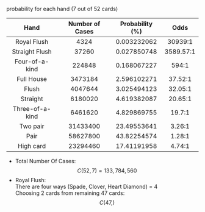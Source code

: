 probability for each hand (7 out of 52 cards)

| Hand            | Number of Cases         | Probability (%)  | Odds         |
|:---------------:|:-----------------------:|:----------------:|:------------:|
| Royal Flush     | 4324                    | 0.003232062      | 30939:1      |
| Straight Flush  | 37260                   | 0.027850748      | 3589.57:1    |
| Four-of-a-kind  | 224848                  | 0.168067227      | 594:1        |
| Full House      | 3473184                 | 2.596102271      | 37.52:1      |
| Flush           | 4047644                 | 3.025494123      | 32.05:1      |
| Straight        | 6180020                 | 4.619382087      | 20.65:1      |
| Three-of-a-kind | 6461620                 | 4.829869755      | 19.7:1       |
| Two pair        | 31433400                | 23.49553641      | 3.26:1       |
| Pair            | 58627800                | 43.82254574      | 1.28:1       |
| High card       | 23294460                | 17.41191958      | 4.74:1       |


* Total Number Of Cases: $$ C(52, 7) = 133,784,560 $$ 
* Royal Flush: <br>
 There are four ways (Spade, Clover, Heart Diamond) = 4<br>
 Choosing 2 cards from remaining 47 cards: $$ C(47, ) $$